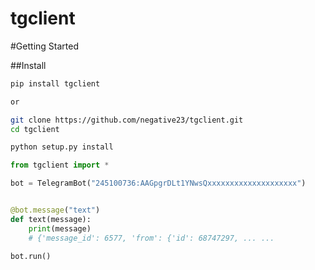 # tgclient

#Getting Started


##Install
```sh
pip install tgclient

or

git clone https://github.com/negative23/tgclient.git
cd tgclient 

python setup.py install

```


```python
from tgclient import *

bot = TelegramBot("245100736:AAGpgrDLt1YNwsQxxxxxxxxxxxxxxxxxxxx")


@bot.message("text")
def text(message):
    print(message) 
    # {'message_id': 6577, 'from': {'id': 68747297, ... ...
    
bot.run()

```

